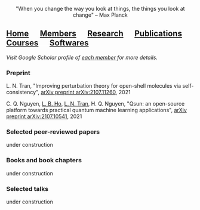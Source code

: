 <p align="center">
"When you change the way you look at things, the things you look at change" – Max Planck
</p>

## [Home](index.md)<img src="test_space.png" width="30" height="1">[Members](members.md)<img src="test_space.png" width="30" height="1">[Research](research.md)<img src="test_space.png" width="30" height="1">[<ins>Publications</ins>](publications.md)<img src="test_space.png" width="30" height="1">[Courses](courses.md)<img src="test_space.png" width="30" height="1">[Softwares](softwares.md)

_Visit Google Scholar profile of [each member](members.md) for more details._

### **Preprint**
L. N. Tran, "Improving perturbation theory for open-shell molecules via self-consistency", [arXiv preprint arXiv:2107.11260](https://arxiv.org/abs/2107.11260), 2021

C. Q. Nguyen, <ins>L. B. Ho</ins>, <ins>L. N. Tran</ins>, H. Q. Nguyen, "Qsun: an open-source platform towards practical quantum machine learning applications", [arXiv preprint arXiv:2107.10541](https://arxiv.org/abs/2107.10541), 2021

### **Selected peer-reviewed papers**

under construction

### **Books and book chapters**

under construction

### **Selected talks**
under construction
